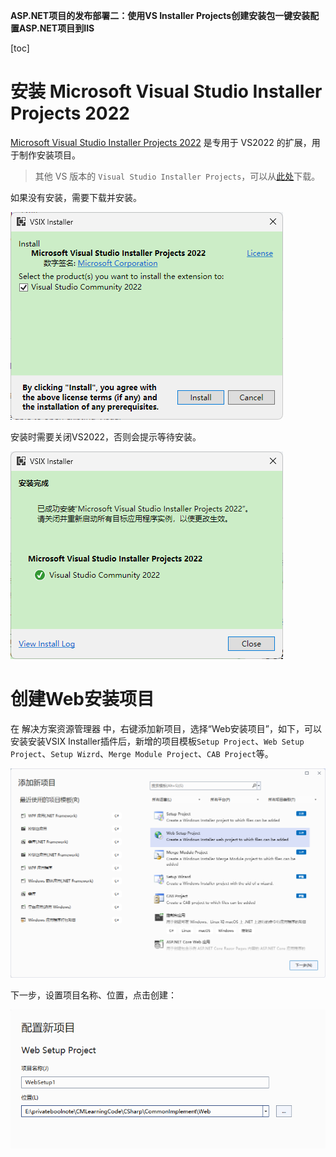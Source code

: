 **ASP.NET项目的发布部署二：使用VS Installer Projects创建安装包一键安装配置ASP.NET项目到IIS**

[toc]

# 安装 Microsoft Visual Studio Installer Projects 2022

[Microsoft Visual Studio Installer Projects 2022](https://marketplace.visualstudio.com/items?itemName=VisualStudioClient.MicrosoftVisualStudio2022InstallerProjects) 是专用于 VS2022 的扩展，用于制作安装项目。

> 其他 VS 版本的 `Visual Studio Installer Projects`，可以从[此处](https://marketplace.visualstudio.com/items?itemName=visualstudioclient.MicrosoftVisualStudio2017InstallerProjects)下载。

如果没有安装，需要下载并安装。

![](img/20230119234637.png)  

安装时需要关闭VS2022，否则会提示等待安装。

![](img/20230119234955.png)  

# 创建Web安装项目

在 解决方案资源管理器 中，右键添加新项目，选择“Web安装项目”，如下，可以安装安装VSIX Installer插件后，新增的项目模板`Setup Project`、`Web Setup Project`、`Setup Wizrd`、`Merge Module Project`、`CAB Project`等。

![](img/20230120001156.png)  

下一步，设置项目名称、位置，点击创建：

![](img/20230120001549.png)  

